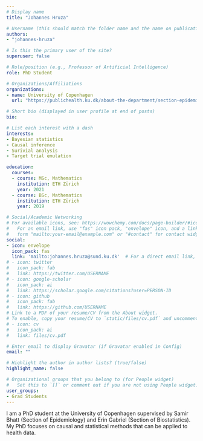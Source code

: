```yaml
---
# Display name
title: "Johannes Hruza"

# Username (this should match the folder name and the name on publications)
authors:
- "johannes-hruza"

# Is this the primary user of the site?
superuser: false

# Role/position (e.g., Professor of Artificial Intelligence)
role: PhD Student

# Organizations/Affiliations
organizations:
- name: University of Copenhagen
  url: "https://publichealth.ku.dk/about-the-department/section-epidemiology"

# Short bio (displayed in user profile at end of posts)
bio: 

# List each interest with a dash
interests:
- Bayesian statistics
- Causal inference
- Surivial analysis
- Target trial emulation

education:
  courses:
  - course: MSc, Mathematics
    institution: ETH Zürich
    year: 2021
  - course: BSc, Mathematics
    institution: ETH Zürich
    year: 2019

# Social/Academic Networking
# For available icons, see: https://wowchemy.com/docs/page-builder/#icons
#   For an email link, use "fas" icon pack, "envelope" icon, and a link in the
#   form "mailto:your-email@example.com" or "#contact" for contact widget.
social:
- icon: envelope
  icon_pack: fas
  link: 'mailto:johannes.hruza@sund.ku.dk'  # For a direct email link, use "mailto:test@example.org".
# - icon: twitter
#   icon_pack: fab
#   link: https://twitter.com/USERNAME
# - icon: google-scholar
#   icon_pack: ai
#   link: https://scholar.google.com/citations?user=PERSON-ID
# - icon: github
#   icon_pack: fab
#   link: https://github.com/USERNAME
# Link to a PDF of your resume/CV from the About widget.
# To enable, copy your resume/CV to `static/files/cv.pdf` and uncomment the lines below.
# - icon: cv
#   icon_pack: ai
#   link: files/cv.pdf

# Enter email to display Gravatar (if Gravatar enabled in Config)
email: ""

# Highlight the author in author lists? (true/false)
highlight_name: false

# Organizational groups that you belong to (for People widget)
#   Set this to `[]` or comment out if you are not using People widget.
user_groups:
- Grad Students
---
```

I am a PhD student at the University of Copenhagen supervised by Samir Bhatt (Section of Epidemiology) and Erin Gabriel (Section of Biostatistics). My PhD focuses on causal and statistical methods that can be applied to health data. 
